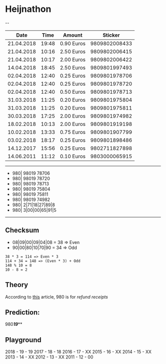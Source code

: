 # Heijnathon

--

| Date       | Time  | Amount     | Sticker       |
| ---------- | ----- | ---------- | ------------- |
| 21.04.2018 | 19:48 | 0.90 Euros | 9809802008433 |
| 21.04.2018 | 10:16 | 2.50 Euros | 9809802006415 | 
| 21.04.2018 | 10:17 | 2.00 Euros | 9809802006422 |
| 14.04.2018 | 18:45 | 2.50 Euros | 9809801997493 |
| 02.04.2018 | 12:40 | 0.25 Euros | 9809801978706 |
| 02.04.2018 | 12:40 | 0.25 Euros | 9809801978720 |
| 02.04.2018 | 12:40 | 0.50 Euros | 9809801978713 |
| 31.03.2018 | 11:25 | 0.20 Euros | 9809801975804 |
| 31.03.2018 | 11:25 | 0.20 Euros | 9809801975811 |
| 30.03.2018 | 17:25 | 2.00 Euros | 9809801974982 |
| 18.02.2018 | 10:13 | 2.00 Euros | 9809801919198 |
| 10.02.2018 | 13:33 | 0.75 Euros | 9809801907799 |
| 03.02.2018 | 18:17 | 0.25 Euros | 9809801898486 |
| 14.12.2017 | 15:56 | 0.25 Euros | 9802711827898 |
| 14.06.2011 | 11:12 | 0.10 Euros | 9803000065915 |


---

- 980| 98019 78706
- 980| 98019 78720
- 980| 98019 78713
- 980| 98019 75804
- 980| 98019 75811
- 980| 98019 74982
- 980| 2|71|18|27|89|8
- 980| 3|00|00|65|91|5

---

## Checksum

- 08|09|00|09|04|08 = 38 => Even
- 90|00|80|10|70|90 = 34 => Odd

```
38 * 3 = 114 => Even * 3
114 + 34 = 148 => (Even * 3) + Odd
148 % 10 = 8
10 - 8 = 2
```

## Theory

According to [this](https://www.barcoding.com/blog/barcode-prefixes-and-product-country-of-origin/) article,
980 is for *refund receipts*

## Prediction:

980***19*****

## Playground

2018 - 19 - 19
2017 - 18 - 18
2016 - 17 - XX
2015 - 16 - XX
2014 - 15 - XX
2013 - 14 - XX
2012 - 13 - XX
2011 - 12 - 00
